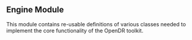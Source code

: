## Engine Module

This module contains re-usable definitions of various classes needed to implement the core functionality of the OpenDR toolkit.
